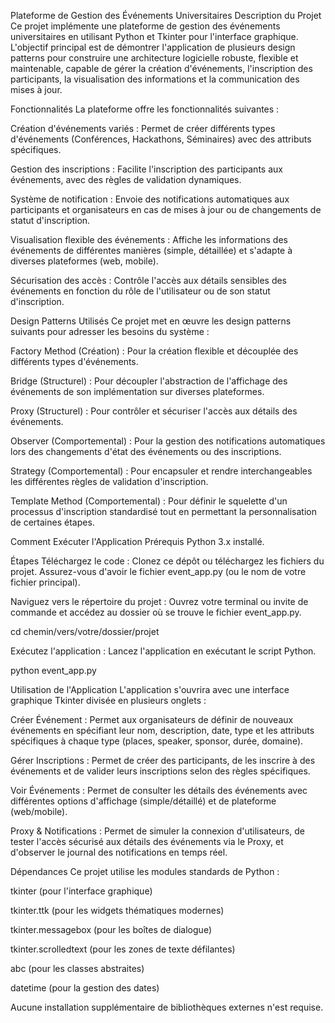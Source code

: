 Plateforme de Gestion des Événements Universitaires
Description du Projet
Ce projet implémente une plateforme de gestion des événements universitaires en utilisant Python et Tkinter pour l'interface graphique. L'objectif principal est de démontrer l'application de plusieurs design patterns pour construire une architecture logicielle robuste, flexible et maintenable, capable de gérer la création d'événements, l'inscription des participants, la visualisation des informations et la communication des mises à jour.

Fonctionnalités
La plateforme offre les fonctionnalités suivantes :

Création d'événements variés : Permet de créer différents types d'événements (Conférences, Hackathons, Séminaires) avec des attributs spécifiques.

Gestion des inscriptions : Facilite l'inscription des participants aux événements, avec des règles de validation dynamiques.

Système de notification : Envoie des notifications automatiques aux participants et organisateurs en cas de mises à jour ou de changements de statut d'inscription.

Visualisation flexible des événements : Affiche les informations des événements de différentes manières (simple, détaillée) et s'adapte à diverses plateformes (web, mobile).

Sécurisation des accès : Contrôle l'accès aux détails sensibles des événements en fonction du rôle de l'utilisateur ou de son statut d'inscription.

Design Patterns Utilisés
Ce projet met en œuvre les design patterns suivants pour adresser les besoins du système :

Factory Method (Création) : Pour la création flexible et découplée des différents types d'événements.

Bridge (Structurel) : Pour découpler l'abstraction de l'affichage des événements de son implémentation sur diverses plateformes.

Proxy (Structurel) : Pour contrôler et sécuriser l'accès aux détails des événements.

Observer (Comportemental) : Pour la gestion des notifications automatiques lors des changements d'état des événements ou des inscriptions.

Strategy (Comportemental) : Pour encapsuler et rendre interchangeables les différentes règles de validation d'inscription.

Template Method (Comportemental) : Pour définir le squelette d'un processus d'inscription standardisé tout en permettant la personnalisation de certaines étapes.

Comment Exécuter l'Application
Prérequis
Python 3.x installé.

Étapes
Téléchargez le code :
Clonez ce dépôt ou téléchargez les fichiers du projet. Assurez-vous d'avoir le fichier event_app.py (ou le nom de votre fichier principal).

Naviguez vers le répertoire du projet :
Ouvrez votre terminal ou invite de commande et accédez au dossier où se trouve le fichier event_app.py.

cd chemin/vers/votre/dossier/projet

Exécutez l'application :
Lancez l'application en exécutant le script Python.

python event_app.py

Utilisation de l'Application
L'application s'ouvrira avec une interface graphique Tkinter divisée en plusieurs onglets :

Créer Événement : Permet aux organisateurs de définir de nouveaux événements en spécifiant leur nom, description, date, type et les attributs spécifiques à chaque type (places, speaker, sponsor, durée, domaine).

Gérer Inscriptions : Permet de créer des participants, de les inscrire à des événements et de valider leurs inscriptions selon des règles spécifiques.

Voir Événements : Permet de consulter les détails des événements avec différentes options d'affichage (simple/détaillé) et de plateforme (web/mobile).

Proxy & Notifications : Permet de simuler la connexion d'utilisateurs, de tester l'accès sécurisé aux détails des événements via le Proxy, et d'observer le journal des notifications en temps réel.

Dépendances
Ce projet utilise les modules standards de Python :

tkinter (pour l'interface graphique)

tkinter.ttk (pour les widgets thématiques modernes)

tkinter.messagebox (pour les boîtes de dialogue)

tkinter.scrolledtext (pour les zones de texte défilantes)

abc (pour les classes abstraites)

datetime (pour la gestion des dates)

Aucune installation supplémentaire de bibliothèques externes n'est requise.
